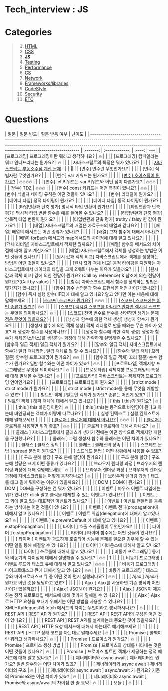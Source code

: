 # Tech_interview : JS

# Categories

> 1. [HTML](https://github.com/Pyotato/tech_interview/tree/HTML)
> 2. [CSS](https://github.com/Pyotato/tech_interview/tree/CSS)
> 3. [**JS**](https://github.com/Pyotato/tech_interview/tree/JS#Questions)
> 4. [Testing](https://github.com/Pyotato/tech_interview/tree/Testing)
> 5. [Performance](https://github.com/Pyotato/tech_interview/tree/Performance)
> 6. [CS](https://github.com/Pyotato/tech_interview/tree/CS)
> 7. [Network](https://github.com/Pyotato/tech_interview/tree/Network)
> 8. [Frameworks/libraries](https://github.com/Pyotato/tech_interview/tree/Frameworks/libraries)
> 9. [CodeStyle](https://github.com/Pyotato/tech_interview/tree/CodeStyle)
> 10. [Security](https://github.com/Pyotato/tech_interview/tree/Security)
> 11. [ETC](https://github.com/Pyotato/tech_interview/tree/ETC)

# Questions

| 질문                                                                                                                                                                                                                                 | 질문 빈도 | 질문 받음 여부 | 난이도 |
| ------------------------------------------------------------------------------------------------------------------------------------------------------------------------------------------------------------------------------------ | :-------: | :------------: | :----: | --- |
| [프로그래밍] 프로그래밍이란 뭐라고 생각하나요?                                                                                                                                                                                       |    🔥     |                |        |
| [프로그래밍] 컴파일러는 뭐고 인터프리터는 뭔가요?                                                                                                                                                                                    |    🔥     |                |        |
| 자바스크립트의 특징은 뭐가 있나요?                                                                                                                                                                                                   |           |                |        |
| [자바스크립트 부동소수점 계산 문제](https://github.com/Pyotato/tech_interview/blob/JS/floatingPoint.md)                                                                                                                              |           |                |   🌟   |
| [변수] 변수란 무엇인가요?                                                                                                                                                                                                            |           |                |        |
| [변수] 식별자란 무엇인가요?                                                                                                                                                                                                          |           |                |        |
| [변수] var 키워드는 뭔가요?                                                                                                                                                                                                          |           |                |        |
| [[변수] 호이스팅이 뭔가요?](https://github.com/Pyotato/tech_interview/blob/JS/variable/hoisting.md)                                                                                                                                  | 🔥🔥🔥🔥  |                |        |
| [변수] let 키워드는 var 키워드와 어떤 점이 다른가요?                                                                                                                                                                                 |  🔥🔥🔥   |                |        |
| [[변수] TDZ](https://github.com/Pyotato/tech_interview/blob/JS/variable/TDZ.md)                                                                                                                                                      |  🔥🔥🔥   |                |        |
| [변수] const 키워드는 어떤 특징이 있나요?                                                                                                                                                                                            |   🔥🔥    |                |        |
| [변수] 식별자 네이밍 규칙은 어떤 것들이 있나요?                                                                                                                                                                                      |           |                |        |
| [변수] 리터럴이 뭔가요?                                                                                                                                                                                                              |           |                |
| [데이터 타입] 정적 타이핑이 뭔가요?                                                                                                                                                                                                  |           |                |        |     |
| [데이터 타입] 동적 타이핑이 뭔가요?                                                                                                                                                                                                  |           |                |        |     |
| [타입변환과 단축 평가] 명시적 타입 변환이 뭔가요?                                                                                                                                                                                    |           |                |        |     |
| [타입변환과 단축 평가] 명시적 타입 변환 함수를 예를 들어볼 수 있나요?                                                                                                                                                                |           |                |        |     |
| [타입변환과 단축 평가] 암묵적 타입 변환이 뭔가요?                                                                                                                                                                                    |           |                |        |     |
| [타입변환과 단축 평가] truthy / falsy 한 값이 뭔가요?                                                                                                                                                                                |           |                |        |     |
| [배열] 자바스크립트의 배열은 자료구조의 배열과 같나요?                                                                                                                                                                               |           |                |        |     |
| [배열] 배열의 메서드는 어떤 종류가 있나요?                                                                                                                                                                                           |           |                |        |     |
| [배열] 고차 함수에 대해서 아나요?                                                                                                                                                                                                    |           |                |        |     |
| [배열] forEach 메서드와 map메서드의 차이점에 대해 알고 있나요?                                                                                                                                                                       |           |                |        |     |
| [객체 리터럴] 자바스크립트에서 객체란 뭘까요?                                                                                                                                                                                        |           |                |        |     |
| [배열] 함수와 메서드의 차이점에 대해 알고 계신가요?                                                                                                                                                                                  |           |                |        |     |
| [배열] 자바스크립트에서 객체를 생성하는 방법은 어떤 것들이 있나요?                                                                                                                                                                   |           |                |        |     |
| [원시 값과 객체 비교] 자바스크립트에서 객체를 생성하는 방법은 어떤 것들이 있나요?                                                                                                                                                    |           |                |        |     |
| [원시 값과 객체 비교] 동적 타이핑을 지원하는 자바스크립트에서 데이터의 타입을 크게 2개로 나누는 이유가 있을까요?                                                                                                                     |           |                |        |     |
| [원시 값과 객체 비교] 값에 의한 전달이 뭔가요? (Call by reference) & 참조에 의한 전달이 뭔가요?(Call by value)                                                                                                                       |     1     |                |        |     |
| [함수] 자바스크립트에서 함수를 정의하는 방법은 몇가지가 있나요?                                                                                                                                                                      |           |                |        |     |
| [함수] 함수 선언문과 함수 표현식은 어떤 차이가 있나요?                                                                                                                                                                               |           |                |        |     |
| [함수] 즉시 실행 함수(IIFE)에 대해 알고 있나요? 알고 있다면 아는 내용에 대해 말해보세요                                                                                                                                              |           |                |        |     |
| [[스코프] 스코프가 뭔가요?](https://github.com/Pyotato/tech_interview/blob/JS/scope/definition.md)                                                                                                                                   |  🔥🔥🔥   |                |        |     |
| [[스코프] 스코프에는 어떤 종류가 있죠?](https://github.com/Pyotato/tech_interview/blob/JS/scope/types.md#scope--type)                                                                                                                |   🔥🔥    |                |        |     |
| [[스코프] 렉시컬 스코프를 아나요? 안다면 렉시컬 스코프는 무엇을 의미하나요?](https://github.com/Pyotato/tech_interview/blob/JS/scope/types.md#%EB%A0%89%EC%8B%9C%EC%BB%AC-%EC%8A%A4%EC%BD%94%ED%94%84lexical-scope-cf-dynamic-scope) |    🔥     |                |        |     |
| [[스코프] 전역 변수로 변수를 선언하면 생기는 문제점은 무엇이 있을까요?](https://github.com/Pyotato/tech_interview/blob/JS/scope/types.md#%EC%A0%84%EC%97%AD-%EB%B3%80%EC%88%98-%EB%AC%B8%EC%A0%9C%EC%A0%90) )                        |           |                |        |     |
| [생성자 함수에 의한 객체 생성] 생성자 함수가 뭔가요?                                                                                                                                                                                 |           |                |        |     |
| [생성자 함수에 의한 객체 생성] 객체 리터럴로 만들 때와는 무슨 차이가 있죠? 왜 생성자 함수를 사용하나요?                                                                                                                              |           |                |        |     |
| [생성자 함수에 의한 객체 생성] 생성자 함수가 객체(인스턴스)를 생성하는 과정에 대해 간략하게 설명해줄 수 있나요?                                                                                                                      |           |                |        |     |
| [함수와 일급 객체] 일급 객체가 뭔가요?                                                                                                                                                                                               |           |                |        |     |
| [함수와 일급 객체] 자바스크립트에서 함수가 일급 객체라면, 일급 객체로 뭘 할 수 있나요?                                                                                                                                               |           |                |        |     |
| [함수와 일급 객체] 꼬리 질문) 함수형 프로그래밍이 뭔가요?                                                                                                                                                                            |   🔥🔥    |                |        |     |
| [함수와 일급 객체] 꼬리 질문) 순수 함수가 뭔가요? 일반 함수와는 어떤 차이가 있죠?                                                                                                                                                    |   🔥🔥    |                |        |     |
| [프로토타입] 객체지향 프로그래밍은 무엇을 의미하나요?                                                                                                                                                                                |    🔥     |                |        |     |
| [프로토타입] 객체지향 프로그래밍의 특징에 대해 말해볼 수 있나요?                                                                                                                                                                     |    🔥     |                |        |     |
| [프로토타입] 자바스크립트는 객체지향 프로그래밍 언어인가요?                                                                                                                                                                          |           |                |        |     |
| [프로토타입] 프로토타입이 뭔가요?                                                                                                                                                                                                    |           |                |        |     |
| [strict mode ] strict mode가 뭔가요?                                                                                                                                                                                                 |           |                |        |     |
| [ strict mode ] strict mode를 통해 무엇을 예방할 수 있죠?                                                                                                                                                                            |           |                |        |     |
| [ 빌트인 객체 ] 빌트인 객체가 뭔가요? 종류는 어떤게 있죠?                                                                                                                                                                            |           |                |        |     |
| [ 빌트인 객체 ] 래퍼 객체에 대해서 알고 있나요?                                                                                                                                                                                      |           |                |        |     |
| [ this ] this가 뭔가요?                                                                                                                                                                                                              |    🔥     |                |        |     |
| [ this ] this 바인딩이란?                                                                                                                                                                                                            |    🔥     |                |        |     |
| [ this ] this는 동적으로 바인딩이 된다고 하는데 바인딩되는 객체가 어떻게 다르나요?                                                                                                                                                   |           |                |        |     |
| [ 실행 컨텍스트 ] 실행 컨텍스트에 대해 말해보세요                                                                                                                                                                                    |           |                |        |     |
| [[ 클로저 ] 클로저에 대해서 아나요?](https://github.com/Pyotato/tech_interview/blob/JS/closure/definition.md)                                                                                                                        |  🔥🔥🔥   |                |        |     |
| [[ 클로저 ] 클로저를 사용하면 뭐가 좋죠?](https://github.com/Pyotato/tech_interview/blob/JS/closure/pros_cons.md)                                                                                                                    |   🔥🔥    |                |        |     |
| [ 클로저 ] 클로저에 대해서 아나요?                                                                                                                                                                                                   |    🔥     |                |        |     |
| [ 클래스 ] 자바스크립트에서 클래스가 생기기 전에는 어떤 방식으로 객체지향 패턴을 구현했나요?                                                                                                                                         |           |                |        |     |
| [ 클래스 ] 그럼 생성자 함수와 클래스는 어떤 차이가 있나요?                                                                                                                                                                           |           |                |        |     |
| [ 클래스 ] 클래스 정의                                                                                                                                                                                                               |           |                |        |     |
| [ 클래스 ] 클래스의 상속                                                                                                                                                                                                             |           |                |        |     |
| [ 스프레드 문법 ] spread 문법이 뭔가요?                                                                                                                                                                                              |           |                |        |     |
| [ 스프레드 문법 ] 어떤 상황에서 사용할 수 있죠?                                                                                                                                                                                      |           |                |        |     |
| [ 구조 분해 할당 ] 구조 분해 할당이 뭔가요?                                                                                                                                                                                          |           |                |        |     |
| [ 구조 분해 할당 ] 구조 분해 할당은 크게 어떤 종류가 있나요?                                                                                                                                                                         |           |                |        |     |
| [ 브라우저 렌더링 과정 ] 브라우저의 렌더링 과정에 대해 설명해보세요                                                                                                                                                                  |    🔥     |                |        |     |
| [ 브라우저 렌더링 과정 ] 브라우저의 렌더링 과정에 자바스크립트는 어떻게 동작하나요?                                                                                                                                                  |    🔥     |                |        |     |
| [ 브라우저 렌더링 과정 ] <script></script> 태그를 <body></body> 태그 밑에 둬야하는 이유가 있을까요?                                                                                                                                  |           |                |        |     |
| [ DOM ] DOM이 뭔가요?                                                                                                                                                                                                                |           |                |        |     |
| [ DOM ] DOM을 구성하는 건 뭐가 있나요?                                                                                                                                                                                               |           |                |        |     |
| [ 이벤트 ] 마우스 이벤트 타입에는 뭐가 있나요? click 말고 클릭을 대체할 수 있는 이벤트가 있나요?                                                                                                                                     |           |                |        |     |
| [ 이벤트 ] 그 외에 알고 있는 대표적인 이벤트가 있나요?                                                                                                                                                                               |           |                |        |     |
| [ 이벤트 ] 이벤트 핸들러를 등록하는 방식에는 어떤 것들이 있나요?                                                                                                                                                                     |           |                |        |     |
| [ 이벤트 ] 이벤트 전파(propagation)에 대해서 알고 있나요?                                                                                                                                                                            |           |                |        |     |
| [ 이벤트 ] 이벤트 위임(delegation)에 대해서 알고있나요? 🔥                                                                                                                                                                           |           |                |        |     |
| [ 이벤트 ] e.preventDefault 에 대해 알고 있나요?                                                                                                                                                                                     |           |                |        |     |
| [ 이벤트 ] e.stopPropagation                                                                                                                                                                                                         |           |                |        |     |
| [ 타이머 ] 호출 스케쥴링이 무엇인가요?                                                                                                                                                                                               |           |                |        |     |
| [ 타이머 ] e.stopPropagation                                                                                                                                                                                                         |           |                |        |     |
| [ 타이머 ] 타이머 함수에는 어떤 것들이 있나요?                                                                                                                                                                                       |           |                |        |     |
| [ 타이머 ] 이벤트가 과도하게 호출되어 성능에 문제를 일으킬 경우에 할 수 있는 어떤 일을 통해 해결할 수 있나요?                                                                                                                        |           |                |        |     |
| [ 타이머 ] 디바운스에 대해서 알고 있나요?                                                                                                                                                                                            |           |                |        |     |
| [ 타이머 ] 쓰로틀에 대해서 알고 있나요?                                                                                                                                                                                              |           |                |        |     |
| [ 비동기 프로그래밍 ] 동기와 비동기의 차이점에 대해서 설명해줄 수 있나요?                                                                                                                                                            |   🔥🔥    |       1        |        |     |
| [ 비동기 프로그래밍 ] 이벤트 루프와 태스크 큐에 대해서 알고 있나요?                                                                                                                                                                  |  🔥🔥🔥   |                |        |     |
| [ 비동기 프로그래밍 ] 마이크로태스크 큐에 대해서 알고 있나요?                                                                                                                                                                        |   🔥🔥    |                |        |     |
| [ 비동기 프로그래밍 ] 태스크 큐와 마이크로태스크 큐 중 어떤 것이 먼저 실행되나요?                                                                                                                                                    |   🔥🔥    |                |        |     |
| [ Ajax ] Ajax가 뭔가요 어떤 것을 담당하고 있죠?                                                                                                                                                                                      |           |                |        |     |
| [ Ajax ] Ajax를 사용하면 기존 방식과 어떤 차이가 있을까요?                                                                                                                                                                           |           |                |        |     |
| [ Ajax ] JSON 이 뭔가요?                                                                                                                                                                                                             |           |                |        |     |
| [ Ajax ] JSON이 제공하는 정적 프로토타입 메서드에 대해 몇가지 말해볼 수 있나요?                                                                                                                                                      |           |                |        |     |
| [ Ajax ] Ajax로 HTTP 요청을 보내기 위해서는 어떤 방법을 사용할 수 있나요?                                                                                                                                                            |           |                |        |     |
| XMLHttpRequest와 fetch 메서드의 차이는 무엇이라고 생각하시나요?                                                                                                                                                                      |    🔥     |                |        |     |
| [ REST API ] REST API가 뭔가요?                                                                                                                                                                                                      |           |                |        |     |
| [ REST API ] REST API의 구성은 어떤 것이 있나요?                                                                                                                                                                                     |           |                |        |     |
| [ REST API ] REST API를 설계하는데 중요한 것이 있을까요?                                                                                                                                                                             |           |                |        |     |
| [ REST API ] HTTP 요청 메서드에 대해서 아는대로 얘기해보세요                                                                                                                                                                         |           |       1        |        |     |
| [ REST API ] HTTP 상태 코드를 아는대로 말해주세요                                                                                                                                                                                    |    🔥     |       1        |        |     |
| [ Promise ] 콜백이란 뭐라고 생각하나요?                                                                                                                                                                                              |    🔥     |                |        |     |
| [ Promise ] 프로미스가 뭔가요?                                                                                                                                                                                                       |    🔥     |                |        |     |
| [ Promise ] 프로미스 생성 방법                                                                                                                                                                                                       |           |                |        |     |
| [ Promise ] 프로미스의 상태를 나타내는 것은 어떤 것들이 있나요?                                                                                                                                                                      |    🔥     |                |        |     |
| [ Promise ] 프로미스 빌트인 객체가 제공하는 정적 메서드에 대해 알고 있나요?                                                                                                                                                          |    🔥     |                |        |     |
| [ 제너레이터와 async await ] 제너레이터란 뭔가요? 일반 함수와는 어떤 차이가 있죠?                                                                                                                                                    |           |                |        |     |
| [ 제너레이터와 async await ] 제너레이터의 구조                                                                                                                                                                                       |    🔥     |                |        |     |
| [ 제너레이터와 async await ] async/await 가 뭔가요? 기존의 Promise와는 어떤 차이가 있죠?                                                                                                                                             |    🔥     |                |        |     |
| [ 제너레이터와 async await ] Promise와 async/await의 차이점 한 줄 요약                                                                                                                                                               |    🔥     |                |        |     |
| [ 모듈 ]                                                                                                                                                                                                                             |    🔥     |                |        |     |
